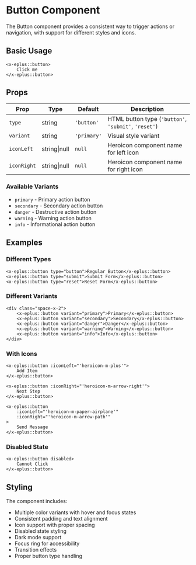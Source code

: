 # Button Component

The Button component provides a consistent way to trigger actions or navigation, with support for different styles and icons.

## Basic Usage

```blade
<x-eplus::button>
    Click me
</x-eplus::button>
```

## Props

| Prop | Type | Default | Description |
|------|------|---------|-------------|
| `type` | string | `'button'` | HTML button type (`'button'`, `'submit'`, `'reset'`) |
| `variant` | string | `'primary'` | Visual style variant |
| `iconLeft` | string\|null | `null` | Heroicon component name for left icon |
| `iconRight` | string\|null | `null` | Heroicon component name for right icon |

### Available Variants

- `primary` - Primary action button
- `secondary` - Secondary action button
- `danger` - Destructive action button
- `warning` - Warning action button
- `info` - Informational action button

## Examples

### Different Types

```blade
<x-eplus::button type="button">Regular Button</x-eplus::button>
<x-eplus::button type="submit">Submit Form</x-eplus::button>
<x-eplus::button type="reset">Reset Form</x-eplus::button>
```

### Different Variants

```blade
<div class="space-x-2">
    <x-eplus::button variant="primary">Primary</x-eplus::button>
    <x-eplus::button variant="secondary">Secondary</x-eplus::button>
    <x-eplus::button variant="danger">Danger</x-eplus::button>
    <x-eplus::button variant="warning">Warning</x-eplus::button>
    <x-eplus::button variant="info">Info</x-eplus::button>
</div>
```

### With Icons

```blade
<x-eplus::button :iconLeft="'heroicon-m-plus'">
    Add Item
</x-eplus::button>

<x-eplus::button :iconRight="'heroicon-m-arrow-right'">
    Next Step
</x-eplus::button>

<x-eplus::button 
    :iconLeft="'heroicon-m-paper-airplane'"
    :iconRight="'heroicon-m-arrow-path'"
>
    Send Message
</x-eplus::button>
```

### Disabled State

```blade
<x-eplus::button disabled>
    Cannot Click
</x-eplus::button>
```

## Styling

The component includes:
- Multiple color variants with hover and focus states
- Consistent padding and text alignment
- Icon support with proper spacing
- Disabled state styling
- Dark mode support
- Focus ring for accessibility
- Transition effects
- Proper button type handling
